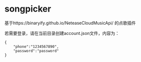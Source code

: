 # songpicker
基于https://binaryify.github.io/NeteaseCloudMusicApi/ 的点歌插件

若需要登录，请在当前目录创建account.json文件，内容为：
```
{
    "phone":"1234567890",
    "password":"password"
}
```
